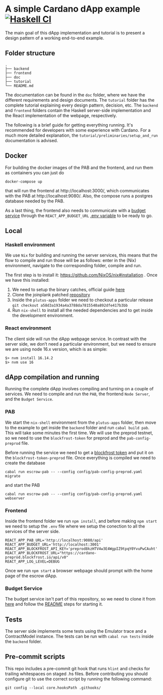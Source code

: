# A simple Cardano dApp example [![Haskell CI](https://github.com/joinplank/cardano-e2e-example/actions/workflows/haskell.yml/badge.svg?branch=main)](https://github.com/joinplank/cardano-e2e-example/actions/workflows/haskell.yml)

The main goal of this dApp implementation and tutorial is to present a design
pattern of a working end-to-end example.

## Folder structure

```shell
.
├── backend
├── frontend
├── doc
├── tutorial
└── README.md
```
The documentation can be found in the `doc` folder, where we have the different
requirements and design documents. The `tutorial` folder has the complete tutorial
explaining every design pattern, decision, etc. The `backend` and `frontend` folders
contain the Haskell server-side implementation and the React implementation of
the webpage, respectively.

The following is a brief guide for getting everything running. It's recommended
for developers with some experience with Cardano. For a much more detailed explanation,
the `tutorial/preliminaries/setup_and_run` documentation is advised.

## Docker
For building the docker images of the PAB and the frontend, and run them as containers you can just do
```shell
docker-compose up
```
that will run the frontend at http://localhost:3000/, which communicates with the PAB at http://localhost:9080/. Also, the compose runs a postgres database needed by the PAB.

As a last thing, the frontend also needs to communicate with a [budget service](https://github.com/joinplank/plutus-budget-service) through the `REACT_APP_BUDGET_URL` [.env variable](frontend/.env) to be ready to go.

## Local

### Haskell environment
We use `Nix` for building and running the server services, this means that the
flow to compile and run those will be as follows: enter in the (Nix) environment,
navigate to the corresponding folder, compile and run.

The first step is to install it: https://github.com/NixOS/nix#installation . Once
we have this installed:

1. We need to setup the binary catches, official guide [here](https://github.com/input-output-hk/plutus-apps#how-to-set-up-the-iohk-binary-caches)
2. Clone the joinplank patched [repository](https://github.com/joinplank/plutus-apps/)
3. Inside the `plutus-apps` folder we need to checkout a particular release
   `git checkout a58d3a1934a4a3788da7815540a892dfe417b3bb`
4. Run `nix-shell` to install all the needed dependencies and to get inside the
   development environment.

### React environment

The client side will run the dApp webpage service. In contrast with the server side,
we don’t need a particular environment, but we need to ensure we are using node
16.x version, which is as simple:
```shell
$> nvm install 16.14.2
$> nvm use 16
```

## dApp compilation and running

Running the complete dApp involves compiling and turning on a couple of services. We
need to compile and run the `PAB`, the frontend `Node Server`, and the `Budget Service`.

### PAB

We start the `nix-shell` environment from the `plutus-apps` folder, then move to the
example to get inside the `backend` folder and run `cabal build pab`. This will
take some minutes the first time. We will use the preprod testnet, so we need to
use the `blockfrost-token` for preprod and the `pab-config-preprod` file.

Before running the service we need to get a [blockfrost token](https://blockfrost.dev/docs/overview/getting-started)
and put it on the `blockfrost-token-preprod` file. Once everything is compiled
we need to create the database

`cabal run escrow-pab -- --config config/pab-config-preprod.yaml migrate`

and start the PAB

`cabal run escrow-pab -- --config config/pab-config-preprod.yaml webserver`

### Frontend

Inside the frontend folder we run ``npm install``, and before making ``npm start``
we need to setup the ``.env`` file where we setup the conection to all the services
of the server side.

```shell
REACT_APP_PAB_URL='http://localhost:9080/api'
REACT_APP_BUDGET_URL='http://localhost:3001'
REACT_APP_BLOCKFROST_API_KEY='preprod8kzHTV4w3E4WgpIZ9tpqY0YvuPwCAuht'
REACT_APP_BLOCKFROST_URL="https://cardano-preprod.blockfrost.io/api/v0"
REACT_APP_LOG_LEVEL=DEBUG
```

Once we run ``npm start`` a browser webpage should prompt with the home page of
the escrow dApp.

### Budget Service

The budget service isn't part of this repository, so we need to clone it from
[here](https://github.com/joinplank/plutus-budget-service) and follow the [README](https://github.com/joinplank/plutus-budget-service/blob/main/README.md)
steps for starting it.

## Tests

The server side implements some tests using the Emulator trace and a ContractModel
instance. The tests can be run with `cabal run tests` inside the `backend` folder.

## Pre-commit scripts

This repo includes a pre-commit git hook that runs `hlint` and checks for trailing whitespaces on staged .hs files. Before contributing you should configure git to use the correct script by running the following command:

`git config --local core.hooksPath .githooks/`
